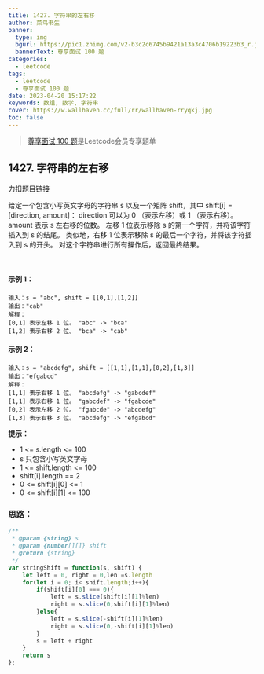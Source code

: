 ```yaml
---
title: 1427. 字符串的左右移
author: 菜鸟书生
banner:
  type: img
  bgurl: https://pic1.zhimg.com/v2-b3c2c6745b9421a13a3c4706b19223b3_r.jpg
  bannerText: 尊享面试 100 题
categories:
  - leetcode
tags:
  - leetcode
  - 尊享面试 100 题
date: 2023-04-20 15:17:22
keywords: 数组, 数学, 字符串
cover: https://w.wallhaven.cc/full/rr/wallhaven-rryqkj.jpg
toc: false
---
```

> [尊享面试 100 题](https://dwmorning.github.io/leetcodeVipInterview)是Leetcode会员专享题单

## 1427. 字符串的左右移
[力扣题目链接](https://leetcode.cn/problems/perform-string-shifts/?envType=study-plan-v2&id=premium-algo-100)

给定一个包含小写英文字母的字符串 s 以及一个矩阵 shift，其中 shift[i] = [direction, amount]：
direction 可以为 0 （表示左移）或 1 （表示右移）。
amount 表示 s 左右移的位数。
左移 1 位表示移除 s 的第一个字符，并将该字符插入到 s 的结尾。
类似地，右移 1 位表示移除 s 的最后一个字符，并将该字符插入到 s 的开头。
对这个字符串进行所有操作后，返回最终结果。

 
#### **示例 1：**
```
输入：s = "abc", shift = [[0,1],[1,2]]
输出："cab"
解释：
[0,1] 表示左移 1 位。 "abc" -> "bca"
[1,2] 表示右移 2 位。 "bca" -> "cab"
```
#### **示例 2：**
```
输入：s = "abcdefg", shift = [[1,1],[1,1],[0,2],[1,3]]
输出："efgabcd"
解释： 
[1,1] 表示右移 1 位。 "abcdefg" -> "gabcdef"
[1,1] 表示右移 1 位。 "gabcdef" -> "fgabcde"
[0,2] 表示左移 2 位。 "fgabcde" -> "abcdefg"
[1,3] 表示右移 3 位。 "abcdefg" -> "efgabcd"
```

**提示：**
* 1 <= s.length <= 100
* s 只包含小写英文字母
* 1 <= shift.length <= 100
* shift[i].length == 2
* 0 <= shift[i][0] <= 1
* 0 <= shift[i][1] <= 100

### 思路：
```javascript
/**
 * @param {string} s
 * @param {number[][]} shift
 * @return {string}
 */
var stringShift = function(s, shift) {
    let left = 0, right = 0,len =s.length
    for(let i = 0; i< shift.length;i++){
        if(shift[i][0] === 0){
            left = s.slice(shift[i][1]%len)
            right = s.slice(0,shift[i][1]%len)
        }else{
            left = s.slice(-shift[i][1]%len)
            right = s.slice(0,-shift[i][1]%len)
        }
        s = left + right
    }
    return s
};
```